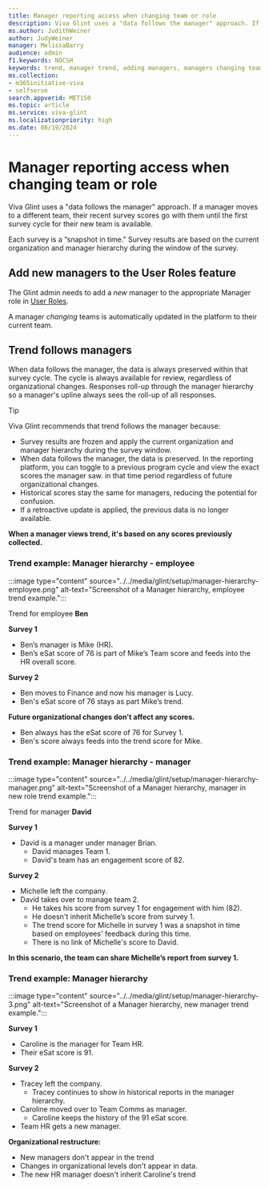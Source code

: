 ```yaml
---
title: Manager reporting access when changing team or role
description: Viva Glint uses a "data follows the manager" approach. If a manager moves to a different team, recent survey scores go with them until the first survey cycle for their new team is available.
ms.author: JudithWeiner
author: JudyWeiner
manager: MelissaBarry
audience: admin
f1.keywords: NOCSH
keywords: trend, manager trend, adding managers, managers changing teams
ms.collection:  
- m365initiative-viva
- selfserve 
search.appverid: MET150 
ms.topic: article
ms.service: viva-glint
ms.localizationpriority: high
ms.date: 08/19/2024
---
```


# Manager reporting access when changing team or role

Viva Glint uses a "data follows the manager" approach. If a manager moves to a different team, their recent survey scores go with them until the first survey cycle for their new team is available.

Each survey is a “snapshot in time." Survey results are based on the current organization and 
manager hierarchy during the window of the survey. 

## Add new managers to the User Roles feature

The Glint admin needs to add a *new* manager to the appropriate Manager role in [User Roles](https://go.microsoft.com/fwlink/?linkid=2230740).  

A manager *changing* teams is automatically updated in the platform to their current team.

## Trend follows managers

When data follows the manager, the data is always preserved within that survey cycle. The cycle is always available for review,
regardless of organizational changes. Responses roll-up through the manager hierarchy so a manager's upline always sees the roll-up of all responses.

>[!TIP]
> Viva Glint recommends that trend follows the manager because:
> - Survey results are frozen and apply the current organization and manager hierarchy during the survey window.
> - When data follows the manager, the data is preserved. In the reporting platform, you can toggle to a previous program cycle and view the exact scores the manager saw. 
in that time period regardless of future organizational changes.
> - Historical scores stay the same for managers, reducing the potential for confusion. 
> - If a retroactive update is applied, the previous data is no longer available.

**When a manager views trend, it's based on any scores previously collected.**

### Trend example: Manager hierarchy - employee

:::image type="content" source="../../media/glint/setup/manager-hierarchy-employee.png" alt-text="Screenshot of a Manager hierarchy, employee trend example.":::

Trend for employee **Ben**

**Survey 1**
- Ben’s manager is Mike (HR).
- Ben’s eSat score of 76 is part of Mike’s Team score and feeds into the HR overall score.

**Survey 2**
- Ben moves to Finance and now his manager is Lucy.
- Ben's eSat score of 76 stays as part Mike’s trend. 

**Future organizational changes don't affect any scores.**
- Ben always has the eSat score of 76 for Survey 1.
- Ben's score always feeds into the trend score for Mike.

### Trend example: Manager hierarchy - manager

:::image type="content" source="../../media/glint/setup/manager-hierarchy-manager.png" alt-text="Screenshot of a Manager hierarchy, manager in new role trend example.":::

Trend for manager **David**

**Survey 1** 
- David is a manager under manager Brian.
  - David manages Team 1.
  - David's team has an engagement score of 82. 

**Survey 2**
- Michelle left the company.
- David takes over to manage team 2.
  - He takes his score from survey 1 for engagement with him (82).
  - He doesn't inherit Michelle’s score from survey 1.
  - The trend score for Michelle in survey 1 was a snapshot in time based on employees' feedback during this time.
  - There is no link of Michelle's score to David.

**In this scenario, the team can share Michelle’s report from survey 1.**

### Trend example: Manager hierarchy

:::image type="content" source="../../media/glint/setup/manager-hierarchy-3.png" alt-text="Screenshot of a Manager hierarchy, new manager trend example.":::

**Survey 1**
- Caroline is the manager for Team HR.
- Their eSat score is 91.

**Survey 2**

- Tracey left the company.
   - Tracey continues to show in historical reports in the manager hierarchy.
- Caroline moved over to Team Comms as manager.
  - Caroline keeps the history of the 91 eSat score.
- Team HR gets a new manager.

**Organizational restructure:** 
- New managers don't appear in the trend
- Changes in organizational levels don't appear in data.
- The new HR manager doesn't inherit Caroline's trend
